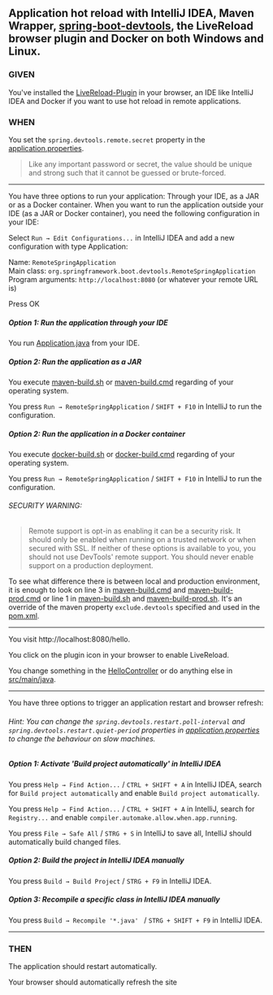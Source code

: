 ## Application hot reload with IntelliJ IDEA, Maven Wrapper, [spring-boot-devtools](https://docs.spring.io/spring-boot/docs/2.4.3/reference/html/using-spring-boot.html#using-boot-devtools), the LiveReload browser plugin and Docker on both Windows and Linux.

### GIVEN
You've installed the [LiveReload-Plugin](http://livereload.com/extensions/) in your browser,
an IDE like IntelliJ IDEA and Docker if you want to use hot reload in remote applications.

### WHEN
You set the `spring.devtools.remote.secret` property in the [application.properties](src/main/resources/application.properties).
> Like any important password or secret, the value should be unique and strong such that it cannot be guessed or brute-forced.

<hr/>

You have three options to run your application: Through your IDE, as a JAR or as a Docker container. When you want to
run the application outside your IDE (as a JAR or Docker container), you need the following configuration in your IDE:

Select `Run → Edit Configurations...` in IntelliJ IDEA and add a new configuration with type Application:

Name: `RemoteSpringApplication`<br/>
Main class: `org.springframework.boot.devtools.RemoteSpringApplication`<br/>
Program arguments: `http://localhost:8080` (or whatever your remote URL is)

Press OK

##### Option 1: Run the application through your IDE
You run [Application.java](src/main/java/de/tamaroskaljic/spring_boot_hot_reload/Application.java) from your IDE.

##### Option 2: Run the application as a JAR
You execute [maven-build.sh](maven-build.sh) or [maven-build.cmd](maven-build.cmd) regarding of your operating system.

You press `Run → RemoteSpringApplication` / `SHIFT + F10` in IntelliJ to run the configuration.

##### Option 2: Run the application in a Docker container
You execute [docker-build.sh](docker-build.sh) or [docker-build.cmd](docker-build.cmd) regarding of your operating system.

You press `Run → RemoteSpringApplication` / `SHIFT + F10` in IntelliJ to run the configuration.

###### SECURITY WARNING:
> Remote support is opt-in as enabling it can be a security risk.
It should only be enabled when running on a trusted network or when secured with SSL.
If neither of these options is available to you, you should not use DevTools' remote support.
You should never enable support on a production deployment.
> 
To see what difference there is between local and production environment, it is enough
to look on line 3 in [maven-build.cmd](maven-build.cmd) and [maven-build-prod.cmd](maven-build-prod.cmd) or line
1 in [maven-build.sh](maven-build.sh) and [maven-build-prod.sh](maven-build-prod.sh). It's an override of the maven
property `exclude.devtools` specified and used in the [pom.xml](pom.xml).

<hr/>

You visit http://localhost:8080/hello.

You click on the plugin icon in your browser to enable LiveReload.

You change something in the [HelloController](src/main/java/de/tamaroskaljic/spring_boot_hot_reload/HelloController.java)
or do anything else in [src/main/java](src/main/java).

<hr/>

You have three options to trigger an application restart and browser refresh:

###### Hint: You can change the `spring.devtools.restart.poll-interval` and `spring.devtools.restart.quiet-period` properties in [application.properties](src/main/resources/application.properties) to change the behaviour on slow machines.

##### Option 1: Activate 'Build project automatically' in IntelliJ IDEA

You press `Help → Find Action...` / `CTRL + SHIFT + A` in IntelliJ IDEA, search for `Build project automatically` and enable `Build project automatically`.

You press `Help → Find Action...` / `CTRL + SHIFT + A` in IntelliJ, search for `Registry...` and enable `compiler.automake.allow.when.app.running`.

You press `File → Safe All` / `STRG + S` in IntelliJ to save all, IntelliJ should automatically build changed files.

##### Option 2: Build the project in IntelliJ IDEA manually

You press `Build → Build Project` / `STRG + F9` in IntelliJ IDEA.

##### Option 3: Recompile a specific class in IntelliJ IDEA manually

You press `Build → Recompile '*.java' ` / `STRG + SHIFT + F9` in IntelliJ IDEA.

<hr/>

### THEN

The application should restart automatically.

Your browser should automatically refresh the site
